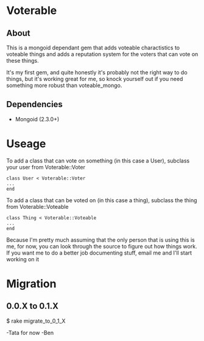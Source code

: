 Voterable
=========

About
-----

This is a mongoid dependant gem that adds voteable charactistics to voteable things and adds a reputation system for the voters that can vote on these things.

It's my first gem, and quite honestly it's probably not the right way to do things, but it's working great for me, so knock yourself out if you need something more robust than voteable_mongo.

Dependencies
------------

- Mongoid (2.3.0+)

Useage
======

To add a class that can vote on something (in this case a User), subclass your user from Voterable::Voter

    class User < Voterable::Voter
    ...
    end

To add a class that can be voted on (in this case a thing), subclass the thing from Voterable::Voteable

    class Thing < Voterable::Voteable
    ...
    end


Because I'm pretty much assuming that the only person that is using this is me, for now, you can look through the source to figure out how things work. If you want me to do a better job documenting stuff, email me and I'll start working on it

Migration 
=========

0.0.X to 0.1.X
---------------

   $ rake migrate_to_0_1_X

-Tata for now
-Ben
